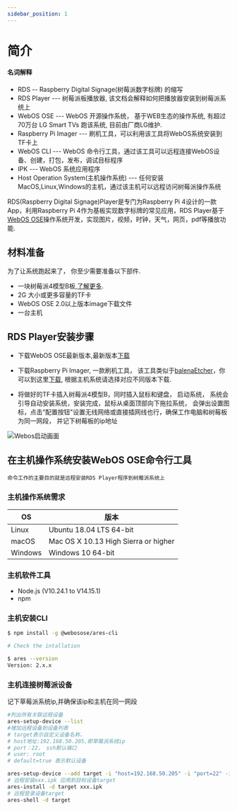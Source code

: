 ```yaml
---
sidebar_position: 1
---
```


# 简介

#### 名词解释
  * RDS -- Raspberry Digital Signage(树莓派数字标牌) 的缩写
  * RDS Player --- 树莓派板播放器, 该文档会解释如何把播放器安装到树莓派系统上
  * WebOS OSE --- WebOS 开源操作系统， 基于WEB生态的操作系统, 有超过70万台 LG Smart TVs 跑该系统, 目前由厂商LG维护.
  * Raspberry Pi Imager --- 刷机工具，可以利用该工具将WebOS系统安装到TF卡上
  * WebOS CLI --- WebOS 命令行工具，通过该工具可以远程连接WebOS设备、创建，打包，发布，调试目标程序
  * IPK --- WebOS 系统应用程序
  * Host Operation System(主机操作系统) --- 任何安装MacOS,Linux,Windows的主机，通过该主机可以远程访问树莓派操作系统

RDS(Raspberry Digital Signage)Player是专门为Raspberry Pi 4设计的一款App，利用Raspberry Pi 4作为基板实现数字标牌的常见应用，RDS Player基于[WebOS OSE](https://www.webosose.org/)操作系统开发，实现图片，视频，时钟，天气，网页，pdf等播放功能.

## 材料准备

为了让系统跑起来了， 你至少需要准备以下部件.

- 一块树莓派4模型B板,[了解更多](#).
- 2G 大小或更多容量的TF卡
- WebOS OSE 2.0以上版本image下载文件
- 一台主机

## RDS Player安装步骤

* 下载WebOS OSE最新版本,最新版本[下载](http://build.webos-ports.org/webosose/)
* 下载Raspberry Pi Imager, 一款刷机工具， 该工具类似于[balenaEtcher](https://www.balena.io/etcher/)，你可以到这里[下载](https://www.raspberrypi.com/software/), 根据主机系统请选择对应不同版本下载.


* 将做好的TF卡插入树莓派4模型B，同时插入鼠标和键盘， 启动系统， 系统会引导自动安装系统，安装完成，鼠标从桌面顶部向下拖拉系统， 会弹出设置图标，点击“配置按钮"设置无线网络或直接插网线也行，确保工作电脑和树莓板为同一网段， 并记下树莓板的ip地址

![Webos启动画面](/img/webosose-2_0-bootup-launcher.jpeg)

## 在主机操作系统安装WebOS OSE命令行工具
  
    命令工作的主要目的就是远程安装RDS Player程序到树莓派系统上

### 主机操作系统需求

| OS      | 版本                                   |
| ------- |------------------------------------ |
| Linux   | Ubuntu 18.04 LTS 64-bit              |
| macOS   | Mac OS X 10.13 High Sierra or higher |
| Windows | Windows 10 64-bit                    |


### 主机软件工具

* Node.js (V10.24.1 to V14.15.1)
* npm


### 主机安装CLI

```sh
$ npm install -g @webosose/ares-cli

# Check the intallation

$ ares --version
Version: 2.x.x
```

### 主机连接树莓派设备

  记下草莓派系统ip,并确保该ip和主机在同一网段
```sh
#列出所有关联远程设备
ares-setup-device --list 
#增加远程设备到设备列表
# target表示自定义设备名称，
# host地址:192.168.50.205,即草莓派系统ip
# port：22， ssh默认端口
# user: root
# default=true 表示默认设备

ares-setup-device --add target -i "host=192.168.50.205" -i "port=22" -i "username=root" -i "default=true" 
# 远程安装xxx.ipk 应用到目标设备target
ares-install -d target xxx.ipk 
# 远程登录设备target
ares-shell -d target 

```

